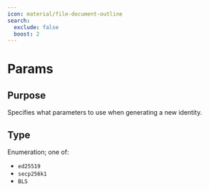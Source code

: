 ```yaml
---
icon: material/file-document-outline
search:
  exclude: false
  boost: 2
---
```


# Params

## Purpose

<!-- --8<-- [start:purpose] -->
Specifies what parameters to use when generating a new identity.
<!-- --8<-- [end:purpose] -->

## Type

<!-- --8<-- [start:type] -->
Enumeration; one of:

- `ed25519`
- `secp256k1`
- `BLS`
<!-- --8<-- [end:type] -->
